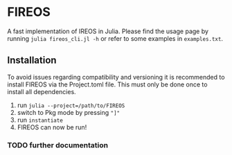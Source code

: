 # FIREOS
A fast implementation of IREOS in Julia. Please find the usage page by running `` julia fireos_cli.jl -h `` or refer to some examples in `` examples.txt ``.

## Installation

To avoid issues regarding compatibility and versioning it is recommended to install FIREOS via the Project.toml file. This must only be done once to install all dependencies.

1. run `` julia --project=/path/to/FIREOS ``
2. switch to Pkg mode by pressing `` "]" ``
3. run `` instantiate ``
4. FIREOS can now be run!

### TODO further documentation